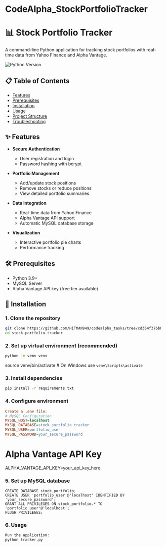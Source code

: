 # CodeAlpha_StockPortfolioTracker
# 📊 Stock Portfolio Tracker

A command-line Python application for tracking stock portfolios with real-time data from Yahoo Finance and Alpha Vantage.

![Python Version](https://img.shields.io/badge/python-3.9%2B-blue)

## 📋 Table of Contents
- [Features](#-features)
- [Prerequisites](#-prerequisites)
- [Installation](#-installation)
- [Usage](#-usage)
- [Project Structure](#-project-structure)
- [Troubleshooting](#-troubleshooting)

## ✨ Features

- **Secure Authentication**
  - User registration and login
  - Password hashing with bcrypt

- **Portfolio Management**
  - Add/update stock positions
  - Remove stocks or reduce positions
  - View detailed portfolio summaries

- **Data Integration**
  - Real-time data from Yahoo Finance
  - Alpha Vantage API support
  - Automatic MySQL database storage

- **Visualization**
  - Interactive portfolio pie charts
  - Performance tracking

## 🛠 Prerequisites

- Python 3.9+
- MySQL Server
- Alpha Vantage API key (free tier available)

## 🚀 Installation

### 1. Clone the repository
```bash
git clone https://github.com/HITMAN949/codealpha_tasks/tree/cd364f376b094e7fdaa7fc8dd88fd872ec196162/Simple%20Stock%20Porfolio%20Tracker
cd stock-portfolio-tracker
```
### 2. Set up virtual environment (recommended)
```bash
python -m venv venv
```
source venv/bin/activate  # On Windows use `venv\Scripts\activate`
### 3. Install dependencies
```bash
pip install -r requirements.txt
```
### 4. Configure environment
```ini
Create a .env file:
# MySQL Configuration
MYSQL_HOST=localhost
MYSQL_DATABASE=stock_portfolio_tracker
MYSQL_USER=portfolio_user
MYSQL_PASSWORD=your_secure_password
```
# Alpha Vantage API Key
ALPHA_VANTAGE_API_KEY=your_api_key_here
### 5. Set up MySQL database
```mysql
CREATE DATABASE stock_portfolio;
CREATE USER 'portfolio_user'@'localhost' IDENTIFIED BY 'your_secure_password';
GRANT ALL PRIVILEGES ON stock_portfolio.* TO 'portfolio_user'@'localhost';
FLUSH PRIVILEGES;
```
### 6. Usage
```python
Run the application:
python tracker.py
```
